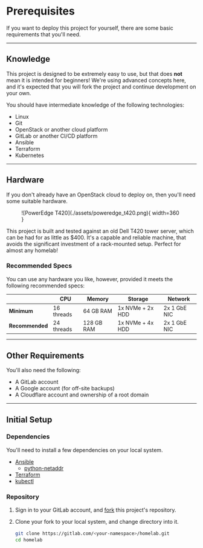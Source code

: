 # Prerequisites

If you want to deploy this project for yourself, there are some basic
 requirements that you'll need.

---

## Knowledge

This project is designed to be extremely easy to use, but that does **not**
 mean it is intended for beginners! We're using advanced concepts here, and
 it's expected that you will fork the project and continue development on
 your own.

You should have intermediate knowledge of the following technologies:

- Linux
- Git
- OpenStack or another cloud platform
- GitLab or another CI/CD platform
- Ansible
- Terraform
- Kubernetes

---

## Hardware

If you don't already have an OpenStack cloud to deploy on, then you'll need
 some suitable hardware.

<!-- Center the image -->
<!-- markdownlint-disable-next-line MD033 -->
<figure markdown>
  ![PowerEdge T420](./assets/poweredge_t420.png){ width=360 }
</figure>

This project is built and tested against an old Dell T420 tower server, which
 can be had for as little as $400. It's a capable and reliable machine, that
 avoids the significant investment of a rack-mounted setup. Perfect for almost
 any homelab!

### Recommended Specs

You can use any hardware you like, however, provided it meets the following
 recommended specs:

|                 | CPU        | Memory     | Storage          | Network      |
|-----------------|------------|------------|------------------|--------------|
| **Minimum**     | 16 threads | 64 GB RAM  | 1x NVMe + 2x HDD | 2x 1 GbE NIC |
| **Recommended** | 24 threads | 128 GB RAM | 1x NVMe + 4x HDD | 2x 1 GbE NIC |

---

## Other Requirements

You'll also need the following:

- A GitLab account
- A Google account (for off-site backups)
- A Cloudflare account and ownership of a root domain

---

## Initial Setup

### Dependencies

You'll need to install a few dependencies on your local system.

- [Ansible](https://www.ansible.com/)
  - [python-netaddr](https://pypi.org/project/netaddr)
- [Terraform](https://www.terraform.io/)
- [kubectl](https://kubernetes.io/docs/reference/kubectl/)

### Repository

1. Sign in to your GitLab account, and
   [fork](https://gitlab.com/ralgar/homelab/-/forks/new) this project's
   repository.

1. Clone your fork to your local system, and change directory into it.

    ```sh
    git clone https://gitlab.com/<your-namespace>/homelab.git
    cd homelab
    ```
